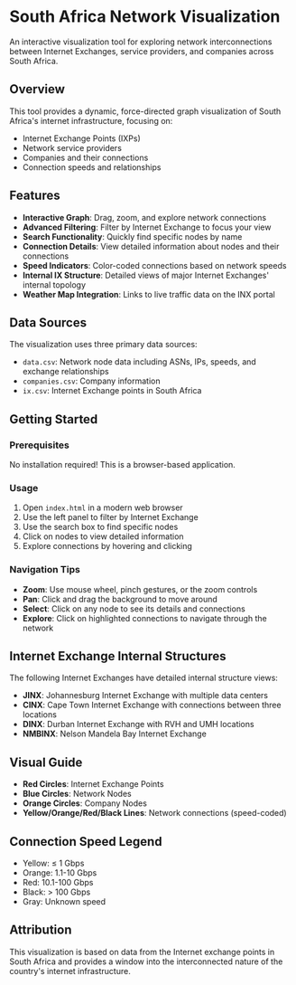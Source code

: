 # South Africa Network Visualization

An interactive visualization tool for exploring network interconnections between Internet Exchanges, service providers, and companies across South Africa.


## Overview

This tool provides a dynamic, force-directed graph visualization of South Africa's internet infrastructure, focusing on:

- Internet Exchange Points (IXPs)
- Network service providers
- Companies and their connections
- Connection speeds and relationships

## Features

- **Interactive Graph**: Drag, zoom, and explore network connections
- **Advanced Filtering**: Filter by Internet Exchange to focus your view
- **Search Functionality**: Quickly find specific nodes by name
- **Connection Details**: View detailed information about nodes and their connections
- **Speed Indicators**: Color-coded connections based on network speeds
- **Internal IX Structure**: Detailed views of major Internet Exchanges' internal topology
- **Weather Map Integration**: Links to live traffic data on the INX portal

## Data Sources

The visualization uses three primary data sources:

- `data.csv`: Network node data including ASNs, IPs, speeds, and exchange relationships
- `companies.csv`: Company information
- `ix.csv`: Internet Exchange points in South Africa

## Getting Started

### Prerequisites

No installation required! This is a browser-based application.

### Usage

1. Open `index.html` in a modern web browser
2. Use the left panel to filter by Internet Exchange
3. Use the search box to find specific nodes
4. Click on nodes to view detailed information
5. Explore connections by hovering and clicking

### Navigation Tips

- **Zoom**: Use mouse wheel, pinch gestures, or the zoom controls
- **Pan**: Click and drag the background to move around
- **Select**: Click on any node to see its details and connections
- **Explore**: Click on highlighted connections to navigate through the network

## Internet Exchange Internal Structures

The following Internet Exchanges have detailed internal structure views:

- **JINX**: Johannesburg Internet Exchange with multiple data centers
- **CINX**: Cape Town Internet Exchange with connections between three locations
- **DINX**: Durban Internet Exchange with RVH and UMH locations
- **NMBINX**: Nelson Mandela Bay Internet Exchange

## Visual Guide

- **Red Circles**: Internet Exchange Points
- **Blue Circles**: Network Nodes
- **Orange Circles**: Company Nodes
- **Yellow/Orange/Red/Black Lines**: Network connections (speed-coded)

## Connection Speed Legend

- Yellow: ≤ 1 Gbps
- Orange: 1.1-10 Gbps
- Red: 10.1-100 Gbps
- Black: > 100 Gbps
- Gray: Unknown speed

## Attribution

This visualization is based on data from the Internet exchange points in South Africa and provides a window into the interconnected nature of the country's internet infrastructure.
